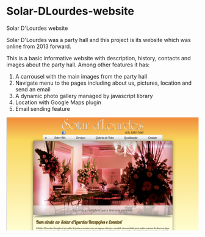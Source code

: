 # Solar-DLourdes-website
Solar D'Lourdes website

Solar D'Lourdes was a party hall and this project is its website which was online from 2013 forward.

This is a basic informative website with description, history, contacts and images about the party hall. Among other features it has:
1. A carrousel with the main images from the party hall
2. Navigate menu to the pages including about us, pictures, location and send an email
3. A dynamic photo gallery managed by javascript library
4. Location with Google Maps plugin
5. Email sending feature

![alt](https://github.com/MrXavier/Solar-DLourdes-website/blob/master/readme%20pics/home_page.png)
